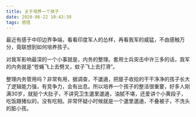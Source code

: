 ```yaml
---
title: 关于培养一个孩子
date: 2020-06-22 10:43:39
tags: 感悟
---
```


最近有感于中印边界争端，看看印度军人的怂样，再看我军的威猛，不由感触万分，竟联想到如何培养孩子。

对我军影响最深的一个小事就是，内务的整理。套用士兵突击中许三多的话，我军的内务就是“苍蝇飞上去劈叉，蚊子飞上去打滑”。

整理内务管用吗？非常有用，据调查，不邋遢，把屋子收拾的干干净净的孩子长大了逻辑能力强，有竞争力，会有出息。所以培养一个孩子的整洁很重要，好多人刚满30岁，就挺个大肚子，不讲究卫生邋里邋遢，油腻不堪，还爱讲个小黄段子，吃饭跟猪似的，没有吃相。非常怀疑小时候就是一个邋里邋遢，不叠被子，不洗头的脏小孩。

